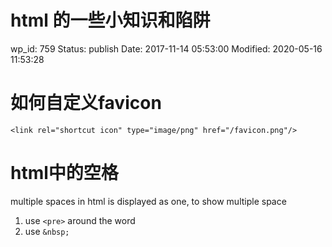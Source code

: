 # html 的一些小知识和陷阱


wp_id: 759
Status: publish
Date: 2017-11-14 05:53:00
Modified: 2020-05-16 11:53:28


# 如何自定义favicon

``` 
<link rel="shortcut icon" type="image/png" href="/favicon.png"/>
```

# html中的空格

multiple spaces in html is displayed as one, to show multiple space

1. use `<pre>` around the word
2. use `&nbsp;`